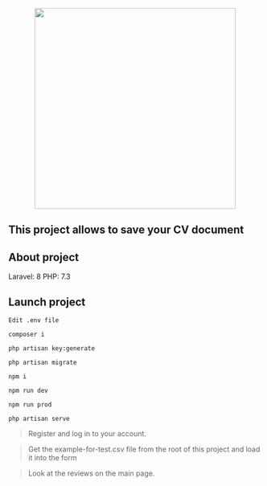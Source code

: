 <p align="center"><a href="https://laravel.com" target="_blank"><img src="https://raw.githubusercontent.com/laravel/art/master/logo-lockup/5%20SVG/2%20CMYK/1%20Full%20Color/laravel-logolockup-cmyk-red.svg" width="400"></a></p>

This project allows to save your CV document
---

## About project
Laravel: 8 PHP: 7.3
## Launch project
```
Edit .env file
```
```
composer i
```
```
php artisan key:generate
```
```
php artisan migrate
```
```
npm i
```
```
npm run dev
```
```
npm run prod
```
```
php artisan serve
```

>Register and log in to your account.

> Get the example-for-test.csv file from the root of this project and load it into the form

>Look at the reviews on the main page.
